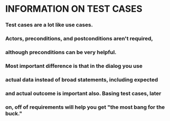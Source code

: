 # INFORMATION ON TEST CASES

### Test cases are a lot like use cases.
### Actors, preconditions, and postconditions aren't required,
### although preconditions can be very helpful. 
### Most important difference is that in the dialog you use
### actual data instead of broad statements, including expected
### and actual outcome is important also. Basing test cases, later
### on, off of requirements will help you get "the most bang for the buck."